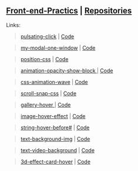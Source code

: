  <a href="https://dmitriy-1986.github.io/Front-end-Practics">Front-end-Practics</a> | <a href="https://github.com/Dmitriy-1986/Front-end-Practics">Repositories</a>
---
Links:

> <a href="https://dmitriy-1986.github.io/Front-end-Practics/pulsating-click.html">pulsating-click</a> | <a href="https://github.com/Dmitriy-1986/Front-end-Practics/blob/main/pulsating-click.html">Code</a>


> <a href="https://dmitriy-1986.github.io/Front-end-Practics/my-modal-one-window.html">my-modal-one-window</a> | <a href="https://github.com/Dmitriy-1986/Front-end-Practics/blob/main/my-modal-one-window.html">Code</a>

> <a href="https://dmitriy-1986.github.io/Front-end-Practics/position-css.html">position-css</a> | <a href="https://github.com/Dmitriy-1986/Front-end-Practics/blob/main/position-css.html">Code</a>


> <a href="https://dmitriy-1986.github.io/Front-end-Practics/animation-opacity-show-block.html"> animation-opacity-show-block </a> | <a href="https://github.com/Dmitriy-1986/Front-end-Practics/blob/main/animation-opacity-show-block.html">Code</a>


> <a href="https://dmitriy-1986.github.io/Front-end-Practics/css-animation-wave.html">css-animation-wave</a> | <a href="https://github.com/Dmitriy-1986/Front-end-Practics/blob/main/css-animation-wave.html">Code</a>


> <a href="https://dmitriy-1986.github.io/Front-end-Practics/scroll-snap-css.html">scroll-snap-css</a> | <a href="https://github.com/Dmitriy-1986/Front-end-Practics/blob/main/scroll-snap-css.html">Code</a>


> <a href="https://dmitriy-1986.github.io/Front-end-Practics/gallery-hover.html"> gallery-hover </a> | <a href="https://github.com/Dmitriy-1986/Front-end-Practics/blob/main/gallery-hover.html">Code</a>

> <a href="https://dmitriy-1986.github.io/Front-end-Practics/image-hover-effect.html">image-hover-effect</a> | <a href="https://github.com/Dmitriy-1986/Front-end-Practics/blob/main/image-hover-effect.html">Code</a>

> <a href="https://dmitriy-1986.github.io/Front-end-Practics/string-hover-before.html">string-hover-before#</a> | <a href="https://github.com/Dmitriy-1986/Front-end-Practics/blob/main/string-hover-before.html">Code</a>

> <a href="https://dmitriy-1986.github.io/Front-end-Practics/text-background-img.html">text-background-img</a> | <a href="https://github.com/Dmitriy-1986/Front-end-Practics/blob/main/text-background-img.html">Code</a>

> <a href="https://dmitriy-1986.github.io/Front-end-Practics/text-video-background.html">text-video-background</a> | <a href="https://github.com/Dmitriy-1986/Front-end-Practics/blob/main/text-video-background.html">Code</a>

> <a href="https://dmitriy-1986.github.io/Front-end-Practics/3d-effect-card-hover.html">3d-effect-card-hover</a> | <a href="https://github.com/Dmitriy-1986/Front-end-Practics/blob/main/3d-effect-card-hover.html">Code</a>

<!--
> <a href="https://dmitriy-1986.github.io/Front-end-Practics/ ..."> ... </a> | <a href="https://github.com/Dmitriy-1986/Front-end-Practics/blob/main/ ... ">Code</a>

> <a href="https://dmitriy-1986.github.io/Front-end-Practics/ ..."> ... </a> | <a href="https://github.com/Dmitriy-1986/Front-end-Practics/blob/main/ ... ">Code</a>

> <a href="https://dmitriy-1986.github.io/Front-end-Practics/ ..."> ... </a> | <a href="https://github.com/Dmitriy-1986/Front-end-Practics/blob/main/ ... ">Code</a>

> <a href="https://dmitriy-1986.github.io/Front-end-Practics/ ..."> ... </a> | <a href="https://github.com/Dmitriy-1986/Front-end-Practics/blob/main/ ... ">Code</a>

> <a href="https://dmitriy-1986.github.io/Front-end-Practics/ ..."> ... </a> | <a href="https://github.com/Dmitriy-1986/Front-end-Practics/blob/main/ ... ">Code</a>

> <a href="https://dmitriy-1986.github.io/Front-end-Practics/ ..."> ... </a> | <a href="https://github.com/Dmitriy-1986/Front-end-Practics/blob/main/ ... ">Code</a>

> <a href="https://dmitriy-1986.github.io/Front-end-Practics/ ..."> ... </a> | <a href="https://github.com/Dmitriy-1986/Front-end-Practics/blob/main/ ... ">Code</a>

> <a href="https://dmitriy-1986.github.io/Front-end-Practics/ ..."> ... </a> | <a href="https://github.com/Dmitriy-1986/Front-end-Practics/blob/main/ ... ">Code</a>

> <a href="https://dmitriy-1986.github.io/Front-end-Practics/ ..."> ... </a> | <a href="https://github.com/Dmitriy-1986/Front-end-Practics/blob/main/ ... ">Code</a>

> <a href="https://dmitriy-1986.github.io/Front-end-Practics/ ..."> ... </a> | <a href="https://github.com/Dmitriy-1986/Front-end-Practics/blob/main/ ... ">Code</a>
-->
